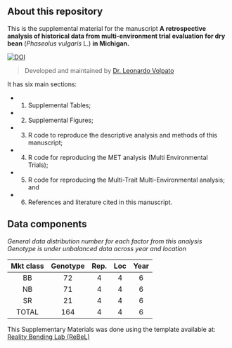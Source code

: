 <!-- 
!!!! IMPORTANT: run `source("utils/render.R")` to publish instead of clicking on 'Knit'
-->

## About this repository

This is the supplemental material for the manuscript **A retrospective
analysis of historical data from multi-environment trial evaluation for
dry bean** (*Phaseolus vulgaris* L.) **in Michigan.** 

[![DOI](https://zenodo.org/badge/620052137.svg)](https://zenodo.org/badge/latestdoi/620052137)

> Developed and maintained by [Dr. Leonardo Volpato](https://github.com/volpatoo)

It has six main sections: 

- 1) Supplemental Tables;
- 2) Supplemental Figures; 
- 3) R code to reproduce the descriptive analysis and methods of this
manuscript; 
- 4) R code for reproducing the MET analysis (Multi Environmental Trials); 
- 5) R code for reproducing the Multi-Trait Multi-Environmental analysis; and
- 6) References and literature cited in this manuscript.


## Data components

*General data distribution number for each factor from this analysis* *Genotype is under unbalanced data across year and location*

| Mkt class | Genotype | Rep. | Loc | Year |
|:---------:|:--------:|:----:|:---:|:----:|
|    BB     |    72    |  4   |  4  |  6   |
|    NB     |    71    |  4   |  4  |  6   |
|    SR     |    21    |  4   |  4  |  6   |
|   TOTAL   |   164    |  4   |  4  |  6   |


This Supplementary Materials was done using the template available at: [Reality Bending Lab (ReBeL)](https://github.com/RealityBending/TemplateResults)
